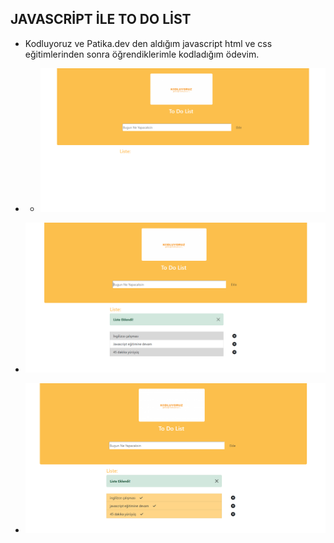 ## JAVASCRİPT İLE TO DO LİST 
+  Kodluyoruz ve Patika.dev den aldığım javascript html ve css eğitimlerinden sonra öğrendiklerimle kodladığım ödevim.
+ + ![Alt text](<Ekran görüntüsü 2023-07-11 202930.png>)

+ ![Alt text](<Ekran görüntüsü 2023-07-11 202914.png>)



+ ![Alt text](<Ekran görüntüsü 2023-07-11 203036.png>)
